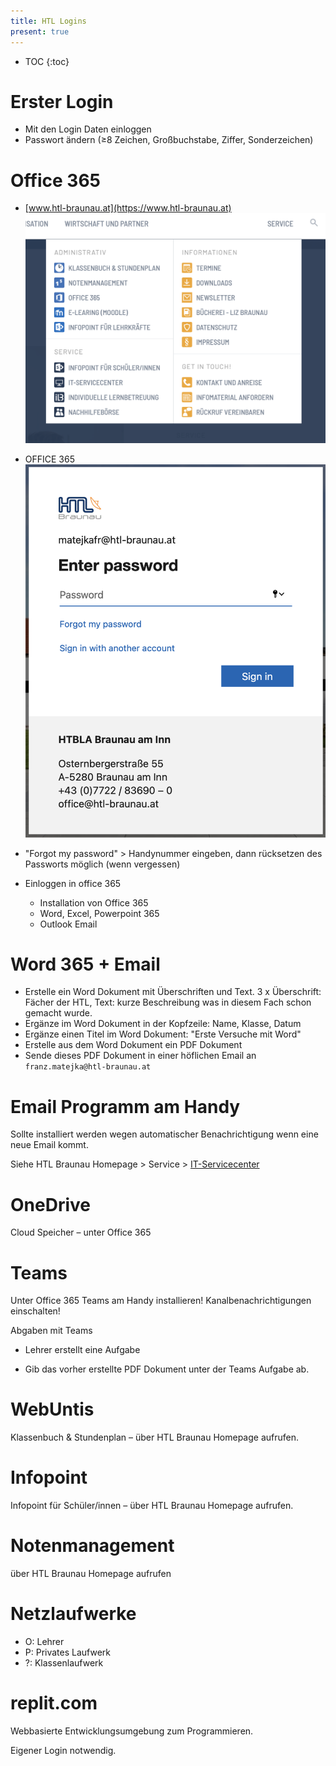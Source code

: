 ```yaml
---
title: HTL Logins
present: true
---
```


* TOC
{:toc}
# Erster Login

- Mit den Login Daten einloggen
- Passwort ändern (≥8 Zeichen, Großbuchstabe, Ziffer, Sonderzeichen)



# Office 365

- [www.htl-braunau.at](https://www.htl-braunau.at)
  ![image-20210928151703548](fig/image-20210928151703548.png)
- OFFICE 365
  ![image-20210928151810162](fig/image-20210928151810162.png)

- "Forgot my password" > Handynummer eingeben, dann rücksetzen des Passworts möglich (wenn vergessen)

- Einloggen in office 365

  - Installation von Office 365
  - Word, Excel, Powerpoint 365
  - Outlook Email
  
  

# Word 365 + Email

- Erstelle ein Word Dokument mit Überschriften und Text. 3 x Überschrift: Fächer der HTL, Text: kurze Beschreibung was in diesem Fach schon gemacht wurde.
- Ergänze im Word Dokument in der Kopfzeile: Name, Klasse, Datum
- Ergänze einen Titel im Word Dokument: "Erste Versuche mit Word"
- Erstelle aus dem Word Dokument ein PDF Dokument
- Sende dieses PDF Dokument in einer höflichen Email an `franz.matejka@htl-braunau.at` 



# Email Programm am Handy

Sollte installiert werden wegen automatischer Benachrichtigung wenn eine neue Email kommt.

Siehe HTL Braunau Homepage > Service > [IT-Servicecenter](https://www.htl-braunau.at/service/it-servicecenter)



# OneDrive

Cloud Speicher – unter Office 365



# Teams

Unter Office 365
Teams am Handy installieren!
Kanalbenachrichtigungen einschalten!

Abgaben mit Teams

- Lehrer erstellt eine Aufgabe

- Gib das vorher erstellte PDF Dokument unter der Teams Aufgabe ab.



# WebUntis

Klassenbuch & Stundenplan – über HTL Braunau Homepage aufrufen.



# Infopoint

Infopoint für Schüler/innen – über HTL Braunau Homepage aufrufen.



# Notenmanagement

über HTL Braunau Homepage aufrufen



# Netzlaufwerke

- O: Lehrer
- P: Privates Laufwerk
- ?: Klassenlaufwerk



# replit.com

Webbasierte Entwicklungsumgebung zum Programmieren.

Eigener Login notwendig.
